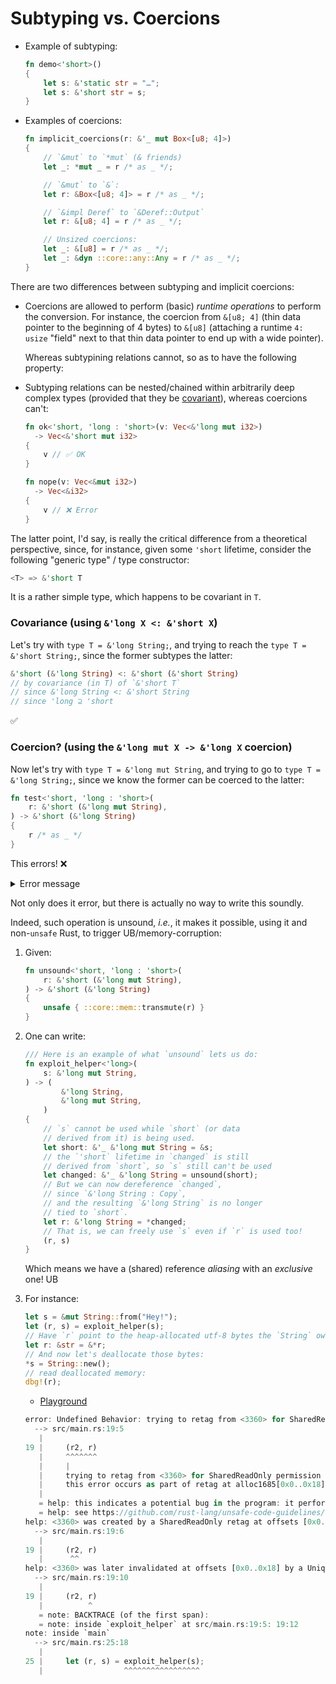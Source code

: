 # Subtyping vs. Coercions

  - Example of subtyping:

    ```rs
    fn demo<'short>()
    {
        let s: &'static str = "…";
        let s: &'short str = s;
    }
    ```

  - Examples of coercions:

    ```rs
    fn implicit_coercions(r: &'_ mut Box<[u8; 4]>)
    {
        // `&mut` to `*mut` (& friends)
        let _: *mut _ = r /* as _ */;

        // `&mut` to `&`:
        let r: &Box<[u8; 4]> = r /* as _ */;

        // `&impl Deref` to `&Deref::Output`
        let r: &[u8; 4] = r /* as _ */;

        // Unsized coercions:
        let _: &[u8] = r /* as _ */;
        let _: &dyn ::core::any::Any = r /* as _ */;
    }
    ```

There are two differences between subtyping and implicit coercions:

  - Coercions are allowed to perform (basic) _runtime operations_ to perform the conversion. For instance, the coercion from `&[u8; 4]` (thin data pointer to the beginning of 4 bytes) to `&[u8]` (attaching a runtime `4: usize` "field" next to that thin data pointer to end up with a wide pointer).

    Whereas subtypining relations cannot, so as to have the following property:

  - Subtyping relations can be nested/chained within arbitrarily deep complex types (provided that they be [covariant](./covariance.md)), whereas coercions can't:

    ```rs
    fn ok<'short, 'long : 'short>(v: Vec<&'long mut i32>)
      -> Vec<&'short mut i32>
    {
        v // ✅ OK
    }

    fn nope(v: Vec<&mut i32>)
      -> Vec<&i32>
    {
        v // ❌ Error
    }
    ```

The latter point, I'd say, is really the critical difference from a theoretical perspective, since, for instance, given some `'short` lifetime, consider the following "generic type" / type constructor:

```rs
<T> => &'short T
```

It is a rather simple type, which happens to be covariant in `T`.

### Covariance (using `&'long X <: &'short X`)

Let's try with `type T = &'long String;`, and trying to reach the `type T = &'short String;`, since the former subtypes the latter:

```rs
&'short (&'long String) <: &'short (&'short String)
// by covariance (in T) of `&'short T`
// since &'long String <: &'short String
// since 'long ⊇ 'short
```

✅

### Coercion? (using the `&'long mut X -> &'long X` coercion)

Now let's try with `type T = &'long mut String`, and trying to go to `type T = &'long String;`, since we know the former can be coerced to the latter:

```rs
fn test<'short, 'long : 'short>(
    r: &'short (&'long mut String),
) -> &'short (&'long String)
{
    r /* as _ */
}
```

This errors! ❌

<details><summary>Error message</summary>

```rs
error[E0308]: mismatched types
 --> src/lib.rs:5:5
  |
3 | ) -> &'short (&'long String)
  |      ----------------------- expected `&'short &'long String` because of return type
4 | {
5 |     r /* as _ */
  |     ^ types differ in mutability
  |
  = note: expected reference `&'short &'long String`
             found reference `&'short &'long mut String`
```

</details>

Not only does it error, but there is actually no way to write this soundly.

Indeed, such operation is unsound, _i.e._, it makes it possible, using it and non-`unsafe` Rust, to trigger UB/memory-corruption:

 1. Given:
    ```rs
    fn unsound<'short, 'long : 'short>(
        r: &'short (&'long mut String),
    ) -> &'short (&'long String)
    {
        unsafe { ::core::mem::transmute(r) }
    }
    ```

 1. One can write:

    ```rs
    /// Here is an example of what `unsound` lets us do:
    fn exploit_helper<'long>(
        s: &'long mut String,
    ) -> (
            &'long String,
            &'long mut String,
        )
    {
        // `s` cannot be used while `short` (or data
        // derived from it) is being used.
        let short: &'_ &'long mut String = &s;
        // the `'short` lifetime in `changed` is still
        // derived from `short`, so `s` still can't be used
        let changed: &'_ &'long String = unsound(short);
        // But we can now dereference `changed`,
        // since `&'long String : Copy`,
        // and the resulting `&'long String` is no longer
        // tied to `short`.
        let r: &'long String = *changed;
        // That is, we can freely use `s` even if `r` is used too!
        (r, s)
    }
    ```

    Which means we have a (shared) reference _aliasing_ with an _exclusive_ one! UB

 1. For instance:

    ```rs
    let s = &mut String::from("Hey!");
    let (r, s) = exploit_helper(s);
    // Have `r` point to the heap-allocated utf-8 bytes the `String` owns.
    let r: &str = &*r;
    // And now let's deallocate those bytes:
    *s = String::new();
    // read deallocated memory:
    dbg!(r);
    ```

      - [Playground](https://play.rust-lang.org/?version=stable&mode=debug&edition=2021&gist=bc7bce1298bf9f48214e7462a2f91151)

    ```rs
    error: Undefined Behavior: trying to retag from <3360> for SharedReadOnly permission at alloc1685[0x0], but that tag does not exist in the borrow stack for this location
      --> src/main.rs:19:5
       |
    19 |     (r2, r)
       |     ^^^^^^^
       |     |
       |     trying to retag from <3360> for SharedReadOnly permission at alloc1685[0x0], but that tag does not exist in the borrow stack for this location
       |     this error occurs as part of retag at alloc1685[0x0..0x18]
       |
       = help: this indicates a potential bug in the program: it performed an invalid operation, but the Stacked Borrows rules it violated are still experimental
       = help: see https://github.com/rust-lang/unsafe-code-guidelines/blob/master/wip/stacked-borrows.md for further information
    help: <3360> was created by a SharedReadOnly retag at offsets [0x0..0x18]
      --> src/main.rs:19:6
       |
    19 |     (r2, r)
       |      ^^
    help: <3360> was later invalidated at offsets [0x0..0x18] by a Unique retag
      --> src/main.rs:19:10
       |
    19 |     (r2, r)
       |          ^
       = note: BACKTRACE (of the first span):
       = note: inside `exploit_helper` at src/main.rs:19:5: 19:12
    note: inside `main`
      --> src/main.rs:25:18
       |
    25 |     let (r, s) = exploit_helper(s);
       |                  ^^^^^^^^^^^^^^^^^
    ```
